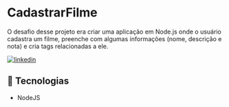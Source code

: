 # CadastrarFilme

O desafio desse projeto era criar uma aplicação em Node.js onde o usuário cadastra um filme, preenche com algumas informações (nome, descrição e nota) e cria tags relacionadas a ele.

[![linkedin](https://img.shields.io/badge/linkedin-0A66C2?style=for-the-badge&logo=linkedin&logoColor=white)](https://www.linkedin.com/in/guilherme-mattos-949013190/)

## 🚀 Tecnologias

- NodeJS




